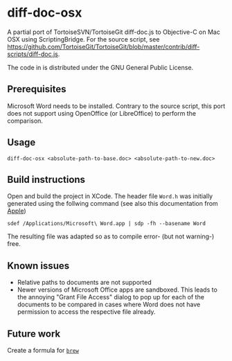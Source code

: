 # diff-doc-osx

A partial port of TortoiseSVN/TortoiseGit diff-doc.js to Objective-C on Mac OSX using ScriptingBridge.
For the source script, see https://github.com/TortoiseGit/TortoiseGit/blob/master/contrib/diff-scripts/diff-doc.js.

The code in is distributed under the GNU General Public License. 

## Prerequisites

Microsoft Word needs to be installed. Contrary to the source script, this port
does not support using OpenOffice (or LibreOffice) to perform the comparison. 

## Usage 

`diff-doc-osx <absolute-path-to-base.doc> <absolute-path-to-new.doc>`


## Build instructions

Open and build the project in XCode. The header file `Word.h` was initially generated
using the follwing command (see also this documentation from [Apple](https://developer.apple.com/library/content/documentation/Cocoa/Conceptual/ScriptingBridgeConcepts/UsingScriptingBridge/UsingScriptingBridge.html))

`sdef /Applications/Microsoft\ Word.app | sdp -fh --basename Word`

The resulting file was adapted so as to compile error- (but not warning-) free.

## Known issues

* Relative paths to documents are not supported 
* Newer versions of Microsoft Office apps are sandboxed. This leads to the annoying
"Grant File Access" dialog to pop up for each of the documents to be compared in cases
where Word does not have permission to access the respective file already.

## Future work

Create a formula for [`brew`](https://github.com/Homebrew)